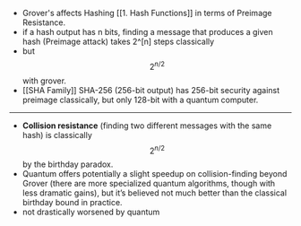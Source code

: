 - Grover's affects Hashing [[1. Hash Functions]] in terms of Preimage Resistance.
- if a hash output has n bits, finding a message that produces a given hash (Preimage attack) takes 2^[n] steps classically
- but $$2^{n/2}$$ with grover.
- [[SHA Family]] SHA-256 (256-bit output) has 256-bit security against preimage classically, but only 128-bit with a quantum computer.

---

- **Collision resistance** (finding two different messages with the same hash) is classically  $$ 2^{n/2} $$by the birthday paradox.
- Quantum offers potentially a slight speedup on collision-finding beyond Grover (there are more specialized quantum algorithms, though with less dramatic gains), but it’s believed not much better than the classical birthday bound in practice.
- not drastically worsened by quantum